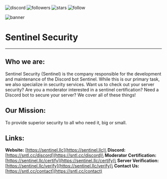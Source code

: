 ![discord](https://img.shields.io/discord/777663160815321088?label=Discord) ![followers](https://img.shields.io/github/followers/Sentinel-Security?style=social) ![stars](https://img.shields.io/github/stars/Sentinel-Security?style=social) ![follow](https://img.shields.io/twitter/follow/TheSentinelUS?style=social)

![banner](https://sentinel.llc/assets/banner.png)
# Sentinel Security
---
## Who we are:
Sentinel Security (Sentinel) is the company responsible for the development and maintenance of the Discord bot Sentinel. While this is our primary task, we also specialize in security services. Want us to check out your server security? Are you a moderator interested in a sentinel certification? Need a Discord bot to secure your server? We cover all of these things!

## Our Mission:
To provide superior security to all who need it, big or small.

## Links:
**Website:** [https://sentinel.llc](https://sentinel.llc)\
**Discord:** [https://sntl.cc/discord](https://sntl.cc/discord)\
**Moderator Certification:** [https://sentinel.llc/certify](https://sentinel.llc/certify)\
**Server Verification:** [https://sentinel.llc/verify](https://sentinel.llc/verify)\
**Contact Us:** [https://sntl.cc/contact](https://sntl.cc/contact)
